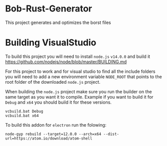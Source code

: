 # Bob-Rust-Generator
This project generates and optimizes the borst files

# Building VisualStudio
To build this project you will need to install `node.js` `v14.0.0` and build it
https://github.com/nodejs/node/blob/master/BUILDING.md

For this project to work and for visual studio to find all the include
folders you will need to add a new environment variable `NODE_ROOT` that
points to the root folder of the downloaded `node.js` project.

When building the `node.js` project make sure you run the builder on
the same target as you want it to compile. Example if you want to build
it for `Debug` and `x64` you should build it for these versions.
```
vcbuild.bat Debug
vcbuild.bat x64
```

To build this addon for `electron` run the folowing:
```
node-gyp rebuild --target=12.0.0 --arch=x64 --dist-url=https://atom.io/download/atom-shell
```
